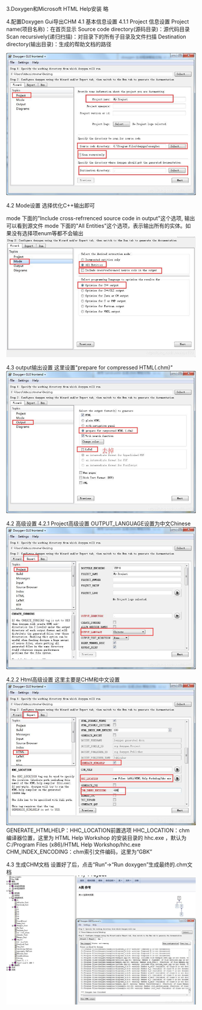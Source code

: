 3.Doxygen和Microsoft HTML Help安装
略

4.配置Doxygen Gui导出CHM
4.1 基本信息设置
4.1.1 Project 信息设置
Project name(项目名称)：在首页显示
Source code directory(源码目录)：源代码目录
Scan recursively(递归扫描)：对目录下的所有子目录及文件扫描
Destination directory(输出目录)：生成的帮助文档的路径

![45bd80bdbd75337ccaeb8432e4d9d468.png](../../../_resources/45bd80bdbd75337ccaeb8432e4d9d468.png)

4.2 Mode设置
选择优化C++输出即可

mode 下面的"Include cross-refrrenced source code in output"这个选项, 输出可以看到源文件
mode 下面的"All Entities"这个选项，表示输出所有的实体。如果没有选择项enum等都不会输出
![d473cec1989666f8105151fb46b2238a.png](../../../_resources/d473cec1989666f8105151fb46b2238a.png)

4.3 output输出设置
这里设置"prepare for compressed HTML(.chm)"
![a8b50a162c9aade050f87060523a6900.png](../../../_resources/a8b50a162c9aade050f87060523a6900.png)

4.2 高级设置
4.2.1 Project高级设置
OUTPUT_LANGUAGE设置为中文Chinese
![496739110a8b10618e15e3151bf05cdb.png](../../../_resources/496739110a8b10618e15e3151bf05cdb.png)

4.2.2 Html高级设置
这里主要是CHM和中文设置
![cc8a34467ab6af899be34cf397b820d4.png](../../../_resources/cc8a34467ab6af899be34cf397b820d4.png)
GENERATE\_HTMLHELP：HHC\_LOCATION前置选项
HHC_LOCATION：chm 编译器位置，这里为 HTML Help Workshop 的安装目录的 hhc.exe ，默认为C:/Program Files (x86)/HTML Help Workshop/hhc.exe
CHM\_INDEX\_ENCODING：chm索引文件编码，这里为“GBK”

4.3 生成CHM文档
设置好了后，点击“Run”→“Run doxygen”生成最终的.chm文档
![4f9e8718928a48cf90ade8925c9e8eaa.png](../../../_resources/4f9e8718928a48cf90ade8925c9e8eaa.png)
